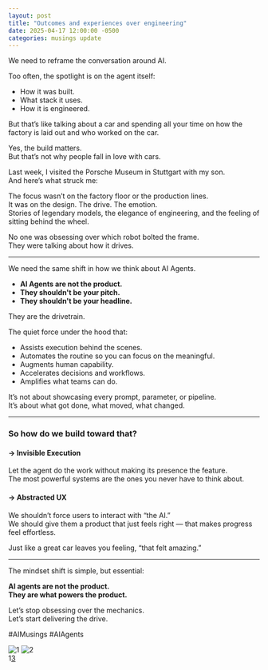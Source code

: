 ```yaml
---
layout: post
title: "Outcomes and experiences over engineering"
date: 2025-04-17 12:00:00 -0500
categories: musings update
---
```


We need to reframe the conversation around AI.

Too often, the spotlight is on the agent itself:

- How it was built.
- What stack it uses.
- How it is engineered.

But that’s like talking about a car and spending all your time on how the factory is laid out and who worked on the car.

Yes, the build matters.  
But that’s not why people fall in love with cars.

Last week, I visited the Porsche Museum in Stuttgart with my son.  
And here’s what struck me:

The focus wasn’t on the factory floor or the production lines.  
It was on the design. The drive. The emotion.  
Stories of legendary models, the elegance of engineering, and the feeling of sitting behind the wheel.

No one was obsessing over which robot bolted the frame.  
They were talking about how it drives.

---

We need the same shift in how we think about AI Agents.

- **AI Agents are not the product.**
- **They shouldn't be your pitch.**
- **They shouldn't be your headline.**

They are the drivetrain.  

The quiet force under the hood that:

- Assists execution behind the scenes.
- Automates the routine so you can focus on the meaningful.
- Augments human capability.
- Accelerates decisions and workflows.
- Amplifies what teams can do.

It’s not about showcasing every prompt, parameter, or pipeline.  
It’s about what got done, what moved, what changed.

---

### So how do we build toward that?

#### → Invisible Execution  
Let the agent do the work without making its presence the feature.  
The most powerful systems are the ones you never have to think about.

#### → Abstracted UX  
We shouldn’t force users to interact with “the AI.”  
We should give them a product that just feels right — that makes progress feel effortless.

Just like a great car leaves you feeling, “that felt amazing.”

---

The mindset shift is simple, but essential:  

**AI agents are not the product.  
They are what powers the product.**

Let’s stop obsessing over the mechanics.  
Let’s start delivering the drive.

#AIMusings #AIAgents

![1](https://media.licdn.com/dms/image/v2/D4E22AQEce2cRGo5HZw/feedshare-shrink_800/B4EZZDXinbHYAk-/0/1744886967629?e=2147483647&v=beta&t=KjUM-wpeBpH7HVp5w6VWIByYDA1OyqKyp6OceZOO35g)
![2](https://media.licdn.com/dms/image/v2/D4E22AQEZmaA6eG_i4w/feedshare-shrink_800/B4EZZDXiofHEAg-/0/1744886967230?e=2147483647&v=beta&t=j3F44PX1qEAT7ddhEf2p5V4_kmPGNpnaM_ppwvqdTQ4)\
1[3](https://media.licdn.com/dms/image/v2/D4E22AQHO65FFF8OxKw/feedshare-shrink_2048_1536/B4EZZDXiorHMAo-/0/1744886967304?e=2147483647&v=beta&t=hT3Bg8h3ilJC2YLxkHh_wgHF-e5SC5CkpIgRJDWkhjQ)